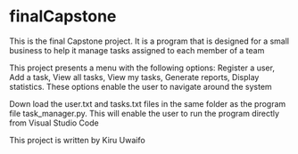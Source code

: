 # finalCapstone
This is the final Capstone project.
It is a program that is designed for a small business to help it manage tasks assigned to each member of a team

This project presents a menu with the following options:
  Register a user,
  Add a task,
  View all tasks,
  View my tasks,
  Generate reports,
  Display statistics.
These options enable the user to navigate around the system

Down load the user.txt and tasks.txt files in the same folder as the program file task_manager.py.
This will enable the user to run the program directly from Visual Studio Code

This project is written by Kiru Uwaifo
